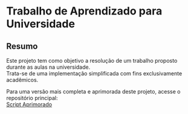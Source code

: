 # Trabalho de Aprendizado para Universidade

## Resumo

Este projeto tem como objetivo a resolução de um trabalho proposto durante as aulas na universidade.  
Trata-se de uma implementação simplificada com fins exclusivamente acadêmicos.

Para uma versão mais completa e aprimorada deste projeto, acesse o repositório principal:  
[Script Aprimorado](https://github.com/GremlinX/basic-university-sql)
